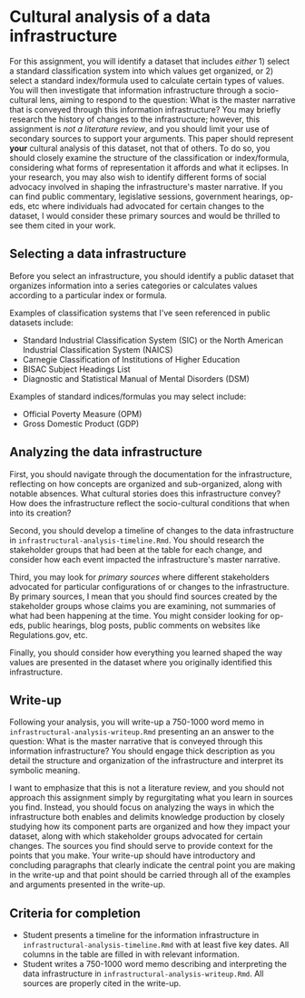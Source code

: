 # Cultural analysis of a data infrastructure

For this assignment, you will identify a dataset that includes *either* 1) select a standard classification system into which values get organized, or 2) select a standard index/formula used to calculate certain types of values. You will then investigate that information infrastructure through a socio-cultural lens, aiming to respond to the question: What is the master narrative that is conveyed through this information infrastructure? You may briefly research the history of changes to the infrastructure; however, this assignment is *not a literature review*, and you should limit your use of secondary sources to support your arguments. This paper should represent **your** cultural analysis of this dataset, not that of others. To do so, you should closely examine the structure of the classification or index/formula, considering what forms of representation it affords and what it eclipses. In your research, you may also wish to identify different forms of social advocacy involved in shaping the infrastructure's master narrative. If you can find public commentary, legislative sessions, government hearings, op-eds, etc where individuals had advocated for certain changes to the dataset, I would consider these primary sources and would be thrilled to see them cited in your work. 

## Selecting a data infrastructure

Before you select an infrastructure, you should identify a public dataset that organizes information into a series categories or calculates values according to a particular index or formula. 

Examples of classification systems that I've seen referenced in public datasets include:

* Standard Industrial Classification System (SIC) or the North American Industrial Classification System (NAICS)
* Carnegie Classification of Institutions of Higher Education
* BISAC Subject Headings List
* Diagnostic and Statistical Manual of Mental Disorders (DSM)

Examples of standard indices/formulas you may select include:

* Official Poverty Measure (OPM)
* Gross Domestic Product (GDP)

## Analyzing the data infrastructure

First, you should navigate through the documentation for the infrastructure, reflecting on how concepts are organized and sub-organized, along with notable absences. What cultural stories does this infrastructure convey? How does the infrastructure reflect the socio-cultural conditions that when into its creation?

Second, you should develop a timeline of changes to the data infrastructure in `infrastructural-analysis-timeline.Rmd`. You should research the stakeholder groups that had been at the table for each change, and consider how each event impacted the infrastructure's master narrative. 

Third, you may look for *primary sources* where different stakeholders advocated for particular configurations of or changes to the infrastructure. By primary sources, I mean that you should find sources created by the stakeholder groups whose claims you are examining, not summaries of what had been happening at the time. You might consider looking for op-eds, public hearings, blog posts, public comments on websites like Regulations.gov, etc.

Finally, you should consider how everything you learned shaped the way values are presented in the dataset where you originally identified this infrastructure. 


## Write-up

Following your analysis, you will write-up a 750-1000 word memo in `infrastructural-analysis-writeup.Rmd` presenting an an answer to the question: What is the master narrative that is conveyed through this information infrastructure? You should engage thick description as you detail the structure and organization of the infrastructure and interpret its symbolic meaning. 

I want to emphasize that this is not a literature review, and you should not approach this assignment simply by regurgitating what you learn in sources you find. Instead, you should focus on analyzing the ways in which the infrastructure both enables and delimits knowledge production by closely studying how its component parts are organized and how they impact your dataset, along with which stakeholder groups advocated for certain changes. The sources you find should serve to provide context for the points that you make. Your write-up should have introductory and concluding paragraphs that clearly indicate the central point you are making in the write-up and that point should be carried through all of the examples and arguments presented in the write-up.

## Criteria for completion

* Student presents a timeline for the information infrastructure in `infrastructural-analysis-timeline.Rmd` with at least five key dates. All columns in the table are filled in with relevant information.  
* Student writes a 750-1000 word memo describing and interpreting the data infrastructure in `infrastructural-analysis-writeup.Rmd`. All sources are properly cited in the write-up.



